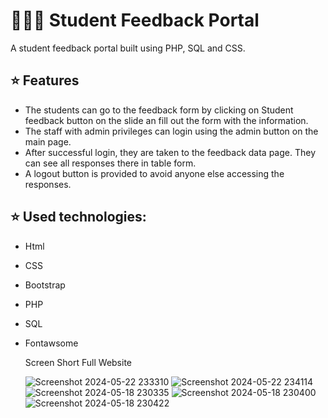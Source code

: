# 👨‍🎓📝 Student Feedback Portal

A student feedback portal built using PHP, SQL and CSS.

## ⭐ Features

- The students can go to the feedback form by clicking on Student feedback button on the slide an fill out the form with the information.
- The staff with admin privileges can login using the admin button on the main page.
- After successful login, they are taken to the feedback data page. They can see all responses there in table form.
- A logout button is provided to avoid anyone else accessing the responses.

## ⭐ Used technologies:
- Html
- CSS
- Bootstrap
- PHP
- SQL
- Fontawsome

  Screen Short Full Website

  ![Screenshot 2024-05-22 233310](https://github.com/Monishachy09/students-feedback/assets/86668735/f4309aea-bde2-4a2b-9716-5dfa43f2de52)
![Screenshot 2024-05-22 234114](https://github.com/Monishachy09/students-feedback/assets/86668735/c64d3570-7b1c-423c-b41d-537f805639b2)
![Screenshot 2024-05-18 230335](https://github.com/Monishachy09/students-feedback/assets/86668735/a9887b42-c490-4bff-b3cc-05dffa5a21c8)
![Screenshot 2024-05-18 230400](https://github.com/Monishachy09/students-feedback/assets/86668735/e10999ae-a39a-412a-a72d-6a467ef5124d)
![Screenshot 2024-05-18 230422](https://github.com/Monishachy09/students-feedback/assets/86668735/52922f72-918b-435e-950c-dba4cede2e37)
